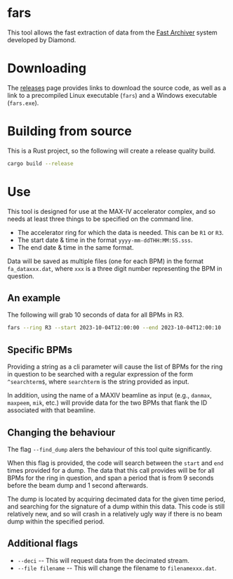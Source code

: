 # fars
This tool allows the fast extraction of data from the [Fast Archiver](https://github.com/dls-controls/fa-archiver) system developed by Diamond.

# Downloading
The [releases](https://github.com/stevemolloy/fars/releases) page provides links to download the source code, as well as a link to a precompiled Linux executable (`fars`) and a Windows executable (`fars.exe`).

# Building from source
This is a Rust project, so the following will create a release quality build.
```bash
cargo build --release
```

# Use
This tool is designed for use at the MAX-IV accelerator complex, and so needs at least three things to be specified on the command line.
- The accelerator ring for which the data is needed.  This can be `R1` or `R3`.
- The start date & time in the format `yyyy-mm-ddTHH:MM:SS.sss`.
- The end date & time in the same format.

Data will be saved as multiple files (one for each BPM) in the format `fa_dataxxx.dat`, where `xxx` is a three digit number representing the BPM in question.

## An example
The following will grab 10 seconds of data for all BPMs in R3.
```bash
fars --ring R3 --start 2023-10-04T12:00:00 --end 2023-10-04T12:00:10
```

## Specific BPMs
Providing a string as a cli parameter will cause the list of BPMs for the ring in question to be searched with a regular expression of the form `^searchterm$`, where `searchterm` is the string provided as input.

In addition, using the name of a MAXIV beamline as input (e.g., `danmax`, `maxpeem`, `mik`, etc.) will provide data for the two BPMs that flank the ID associated with that beamline.

## Changing the behaviour
The flag `--find_dump` alers the behaviour of this tool quite significantly.

When this flag is provided, the code will search between the `start` and `end` times provided for a dump.  The data that this call provides will be for all BPMs for the ring in question, and span a period that is from 9 seconds before the beam dump and 1 second afterwards.

The dump is located by acquiring decimated data for the given time period, and searching for the signature of a dump within this data.  This code is still relatively new, and so will crash in a relatively ugly way if there is no beam dump within the specified period.

## Additional flags

- `--deci` -- This will request data from the decimated stream.
- `--file filename` -- This will change the filename to `filenamexxx.dat`.
